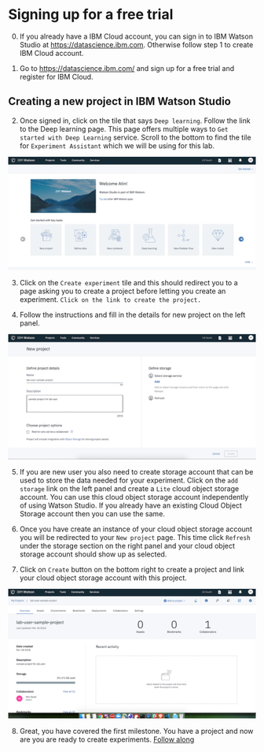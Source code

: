 # Signing up for a free trial

0. If you already have a IBM Cloud account, you can sign in to IBM Watson Studio at https://datascience.ibm.com. Otherwise follow step 1 to create IBM Cloud account.

1. Go to https://datascience.ibm.com/ and sign up for a free trial and register for IBM Cloud.

## Creating a new project in IBM Watson Studio

2. Once signed in, click on the tile that says `Deep learning`. Follow the link to the Deep learning page. This page offers multiple ways to `Get started with Deep Learning` service. Scroll to the bottom to find the tile for `Experiment Assistant` which we will be using for this lab.

![dl_landing_page](images/step_one/dl_landing_page.png)

3. Click on the `Create experiment` tile and this should redirect you to a page asking you to create a project before letting you create an experiment. `Click on the link to create the project.`

4. Follow the instructions and fill in the details for new project  on the left panel.

![create_project_page](images/step_one/create_project_page.png)

5. If you are new user you also need to create storage account that can be used to store the data needed for your experiment. Click on the `add storage` link on the left panel and create a `Lite` cloud object storage account. You can use this cloud object storage account independently of using Watson Studio. If you already have an existing Cloud Object Storage account then you can use the same.

6. Once you have create an instance of your cloud object storage account you will be redirected to your `New project` page. This time click `Refresh` under the storage section on the right panel and your cloud object storage account should show up as selected.

7. Click on `Create` button on the bottom right to create a project and link your cloud object storage account with this project.

![create_project_success](images/step_one/create_project_success.png)

8. Great, you have covered the first milestone. You have a project and now are you are ready to create experiments. [Follow along]()